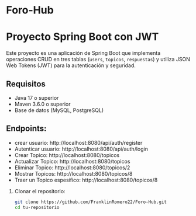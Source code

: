 # Foro-Hub

# Proyecto Spring Boot con JWT

Este proyecto es una aplicación de Spring Boot que implementa operaciones CRUD en tres tablas (`users`, `topicos`, `respuestas`) y utiliza JSON Web Tokens (JWT) para la autenticación y seguridad.

## Requisitos

- Java 17 o superior
- Maven 3.6.0 o superior
- Base de datos (MySQL, PostgreSQL)

## Endpoints:
- crear usuario: http://localhost:8080/api/auth/register
- Autenticar usuario: http://localhost:8080/api/auth/login
- Crear Topico: http://localhost:8080/topicos
- Actualizar Topico: http://localhost:8080/topicos
- Eliminar Topico: http://localhost:8080/topicos/2
- Mostrar Topicos: http://localhost:8080/topicos/8
- Traer un Topico espesifico: http://localhost:8080/topicos/8

1. Clonar el repositorio:

   ```bash
   git clone https://github.com/FranklinRomero22/Foro-Hub.git
   cd tu-repositorio
